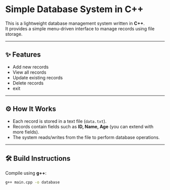 # Simple Database System in C++

This is a lightweight database management system written in **C++**.  
It provides a simple menu-driven interface to manage records using file storage.  

---

## ✨ Features
- Add new records  
- View all records  
- Update existing records  
- Delete records  
- exit 

---

## ⚙️ How It Works
- Each record is stored in a text file (`data.txt`).  
- Records contain fields such as **ID, Name, Age** (you can extend with more fields).  
- The system reads/writes from the file to perform database operations.  

---

## 🛠️ Build Instructions
Compile using **g++**:
```bash
g++ main.cpp -o database
